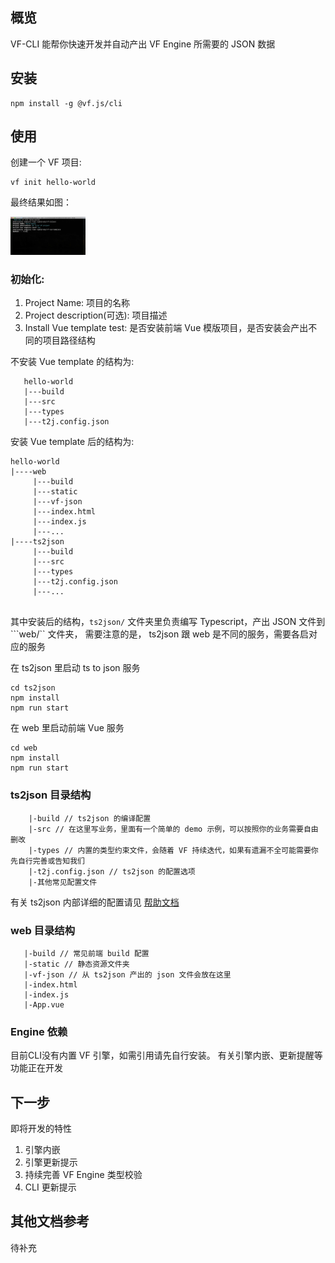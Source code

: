 ## 概览
VF-CLI 能帮你快速开发并自动产出 VF Engine 所需要的 JSON 数据 
   
## 安装
    npm install -g @vf.js/cli
## 使用
创建一个 VF 项目:

    vf init hello-world

最终结果如图：

<img src="./docs/assets/vf-cli-init-guide.jpg" style="width: 120px;">

### 初始化:

1. Project Name: 项目的名称
2. Project description(可选): 项目描述
3. Install Vue template test: 是否安装前端 Vue 模版项目，是否安装会产出不同的项目路径结构

不安装 Vue template 的结构为:

 ```
    hello-world
    |---build
    |---src
    |---types
    |---t2j.config.json
 ``` 

安装 Vue template 后的结构为:

```
hello-world
|----web
     |---build
     |---static
     |---vf-json
     |---index.html
     |---index.js
     |---...
|----ts2json
     |---build
     |---src
     |---types
     |---t2j.config.json
     |---...
       
```

其中安装后的结构，```ts2json/``` 文件夹里负责编写 Typescript，产出 JSON 文件到 ```web/`` 文件夹，
需要注意的是， ts2json 跟 web 是不同的服务，需要各启对应的服务

在 ts2json 里启动 ts to json 服务
```
cd ts2json
npm install 
npm run start
```

在 web 里启动前端 Vue 服务
```
cd web
npm install
npm run start
```


### ts2json 目录结构

```
    |-build // ts2json 的编译配置
    |-src // 在这里写业务，里面有一个简单的 demo 示例，可以按照你的业务需要自由删改
    |-types // 内置的类型约束文件，会随着 VF 持续迭代，如果有遗漏不全可能需要你先自行完善或告知我们
    |-t2j.config.json // ts2json 的配置选项
    |-其他常见配置文件
```
有关 ts2json 内部详细的配置请见 [帮助文档](https://github.com/vipkid-edu/vf-ts2json#how-to-use)

### web 目录结构
```
   |-build // 常见前端 build 配置
   |-static // 静态资源文件夹
   |-vf-json // 从 ts2json 产出的 json 文件会放在这里
   |-index.html 
   |-index.js
   |-App.vue 
```

### Engine 依赖
目前CLI没有内置 VF 引擎，如需引用请先自行安装。 有关引擎内嵌、更新提醒等功能正在开发
       
## 下一步
即将开发的特性

1. 引擎内嵌
2. 引擎更新提示
3. 持续完善 VF Engine 类型校验
3. CLI 更新提示

## 其他文档参考
待补充
